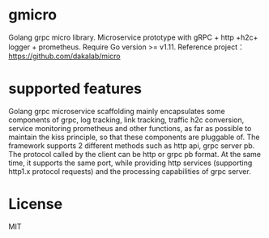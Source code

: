 # gmicro
  
  Golang grpc micro library.
  Microservice prototype with gRPC + http +h2c+ logger + prometheus.
  Require Go version >= v1.11.
  Reference project：https://github.com/dakalab/micro

# supported features

  Golang grpc microservice scaffolding mainly encapsulates some components of grpc,
  log tracking, link tracking, traffic h2c conversion, service monitoring prometheus and other functions, 
  as far as possible to maintain the kiss principle, so that these components are pluggable of. 
  The framework supports 2 different methods such as http api, grpc server pb. 
  The protocol called by the client can be http or grpc pb format. At the same time, 
  it supports the same port, while providing http services (supporting http1.x protocol requests) 
  and the processing capabilities of grpc server.

# License

  MIT
